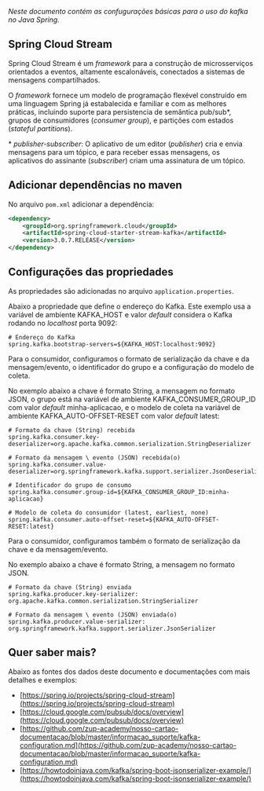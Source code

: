 *Neste documento contém as confugurações básicas para o uso do kafka no Java Spring.*

## Spring Cloud Stream

Spring Cloud Stream é um *framework* para a construção de microsserviços orientados a eventos, altamente escalonáveis, conectados a sistemas de mensagens compartilhados.

O *framework* fornece um modelo de programação flexével construído em uma linguagem Spring já estabalecida e familiar e com as melhores práticas, incluindo suporte para persistencia de semântica pub/sub\*, grupos de consumidores (*consumer group*), e partições com estados (*stateful partitions*).

\* *publisher-subscriber*: O aplicativo de um editor (*publisher*) cria e envia mensagens para um tópico, e para receber essas mensagens, os aplicativos do assinante (*subscriber*) criam uma assinatura de um tópico.


## Adicionar dependências no maven

No arquivo `pom.xml` adicionar a dependência:

```xml
<dependency>
    <groupId>org.springframework.cloud</groupId>
    <artifactId>spring-cloud-starter-stream-kafka</artifactId>
    <version>3.0.7.RELEASE</version>
</dependency>
```


## Configurações das propriedades

As propriedades são adicionadas no arquivo `application.properties`.

Abaixo a propriedade que define o endereço do Kafka. Este exemplo usa a variável de ambiente KAFKA_HOST e valor *default* considera o Kafka rodando no *localhost* porta 9092:

```properties
# Endereço do Kafka
spring.kafka.bootstrap-servers=${KAFKA_HOST:localhost:9092}
```

Para o consumidor, configuramos o formato de serialização da chave e da mensagem/evento, o identificador do grupo e a configuração do modelo de coleta.

No exemplo abaixo a chave é formato String, a mensagem no formato JSON, o grupo está na variável de ambiente KAFKA_CONSUMER_GROUP_ID com valor *default* minha-aplicacao, e o modelo de coleta na variável de ambiente KAFKA_AUTO-OFFSET-RESET com valor *default* latest:

```properties
# Formato da chave (String) recebida
spring.kafka.consumer.key-deserializer=org.apache.kafka.common.serialization.StringDeserializer

# Formato da mensagem \ evento (JSON) recebida(o)
spring.kafka.consumer.value-deserializer=org.springframework.kafka.support.serializer.JsonDeserializer

# Identificador do grupo de consumo
spring.kafka.consumer.group-id=${KAFKA_CONSUMER_GROUP_ID:minha-aplicacao}

# Modelo de coleta do consumidor (latest, earliest, none)
spring.kafka.consumer.auto-offset-reset=${KAFKA_AUTO-OFFSET-RESET:latest}
```


Para o consumidor, configuramos também o formato de serialização da chave e da mensagem/evento.

No exemplo abaixo a chave é formato String, a mensagem no formato JSON.

```properties
# Formato da chave (String) enviada
spring.kafka.producer.key-serializer: org.apache.kafka.common.serialization.StringSerializer

# Formato da mensagem \ evento (JSON) enviada(o)
spring.kafka.producer.value-serializer: org.springframework.kafka.support.serializer.JsonSerializer
```


## Quer saber mais?

Abaixo as fontes dos dados deste documento e documentações com mais detalhes e exemplos:

- [https://spring.io/projects/spring-cloud-stream](https://spring.io/projects/spring-cloud-stream)
- [https://cloud.google.com/pubsub/docs/overview](https://cloud.google.com/pubsub/docs/overview)
- [https://github.com/zup-academy/nosso-cartao-documentacao/blob/master/informacao_suporte/kafka-configuration.md](https://github.com/zup-academy/nosso-cartao-documentacao/blob/master/informacao_suporte/kafka-configuration.md)
- [https://howtodoinjava.com/kafka/spring-boot-jsonserializer-example/](https://howtodoinjava.com/kafka/spring-boot-jsonserializer-example/)
